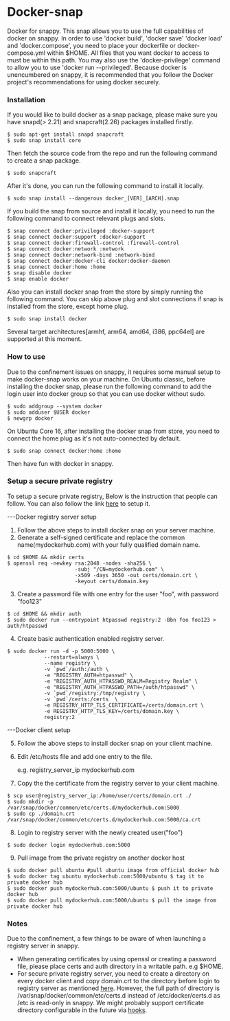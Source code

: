 # Docker-snap

Docker for snappy. This snap allows you to use the full capabilities of docker on snappy. In order to use 'docker build', 'docker save' 'docker load' and 'docker.compose', you need to place your dockerfile or docker-compose.yml within $HOME. All files that you want docker to access to must be within this path. You may also use the 'docker-privilege' command to allow you to use 'docker run --privileged'. Because docker is unencumbered on snappy, it is recommended that you follow the Docker project's recommendations for using docker securely.

### Installation

If you would like to build docker as a snap package, please make sure
you have snapd(> 2.21) and snapcraft(2.26) packages installed firstly.

```
$ sudo apt-get install snapd snapcraft
$ sudo snap install core
```

Then fetch the source code from the repo and run the following command to create a snap package.

```
$ sudo snapcraft
```

After it's done, you can run the following command to install it locally.

```
$ sudo snap install --dangerous docker_[VER]_[ARCH].snap
```

If you build the snap from source and install it locally, you need to run 
the following command to connect relevant plugs and slots.
```
$ snap connect docker:privileged :docker-support
$ snap connect docker:support :docker-support
$ snap connect docker:firewall-control :firewall-control
$ snap connect docker:network :network
$ snap connect docker:network-bind :network-bind
$ snap connect docker:docker-cli docker:docker-daemon
$ snap connect docker:home :home
$ snap disable docker
$ snap enable docker
```

Also you can install docker snap from the store by simply running the following
command. You can skip above plug and slot connections if snap is installed from the store, except home plug.

```
$ sudo snap install docker
```

Several target architectures[armhf, arm64, amd64, i386, ppc64el] are supported at this moment.


### How to use
Due to the confinement issues on snappy, it requires some manual setup to make docker-snap works on your machine.
On Ubuntu classic, before installing the docker snap,
please run the following command to add the login user into docker group so that you can use docker without sudo.

```
$ sudo addgroup --system docker
$ sudo adduser $USER docker
$ newgrp docker
```

On Ubuntu Core 16, after installing the docker snap from store,
you need to connect the home plug as it's not auto-connected by default.

```
$ sudo snap connect docker:home :home
```

Then have fun with docker in snappy.


### Setup a secure private registry
To setup a secure private registry, Below is the instruction that people can follow.
You can also follow the link [here](https://docs.docker.com/registry/deploying/#running-a-domain-registry) to setup it.


---Docker registry server setup

1. Follow the above steps to install docker snap on your server machine.
2. Generate a self-signed certificate and replace the common name(mydockerhub.com) with your fully qualified domain name.
```
$ cd $HOME && mkdir certs
$ openssl req -newkey rsa:2048 -nodes -sha256 \
                      -subj "/CN=mydockerhub.com" \
                      -x509 -days 3650 -out certs/domain.crt \
                      -keyout certs/domain.key
```

3. Create a password file with one entry for the user "foo", with password "foo123"
```
$ cd $HOME && mkdir auth
$ sudo docker run --entrypoint htpasswd registry:2 -Bbn foo foo123 > auth/htpasswd
```

4. Create basic authentication enabled registry server.
```
$ sudo docker run -d -p 5000:5000 \
            --restart=always \
            --name registry \
            -v `pwd`/auth:/auth \
            -e "REGISTRY_AUTH=htpasswd" \
            -e "REGISTRY_AUTH_HTPASSWD_REALM=Registry Realm" \
            -e "REGISTRY_AUTH_HTPASSWD_PATH=/auth/htpasswd" \
            -v `pwd`/registry:/tmp/registry \
            -v `pwd`/certs:/certs  \
            -e REGISTRY_HTTP_TLS_CERTIFICATE=/certs/domain.crt \
            -e REGISTRY_HTTP_TLS_KEY=/certs/domain.key \
            registry:2
```

---Docker client setup

5. Follow the above steps to install docker snap on your client machine.
6. Edit /etc/hosts file and add one entry to the file.

   e.g. registry_server_ip mydockerhub.com

7. Copy the the certificate from the registry server to your client machine.
```
$ scp user@registry_server_ip:/home/user/certs/domain.crt ./
$ sudo mkdir -p /var/snap/docker/common/etc/certs.d/mydockerhub.com:5000
$ sudo cp ./domain.crt /var/snap/docker/common/etc/certs.d/mydockerhub.com:5000/ca.crt
```
8. Login to registry server with the newly created user("foo") 
```
$ sudo docker login mydockerhub.com:5000
```

9. Pull image from the private registry on another docker host
```
$ sudo docker pull ubuntu #pull ubuntu image from official docker hub 
$ sudo docker tag ubuntu mydockerhub.com:5000/ubuntu $ tag it to private docker hub
$ sudo docker push mydockerhub.com:5000/ubuntu $ push it to private docker hub
$ sudo docker pull mydockerhub.com:5000/ubuntu $ pull the image from private docker hub
```


### Notes

Due to the confinement, a few things to be aware of when launching a registry server in snappy.

* When generating certificates by using openssl or creating a password file, 
  please place certs and auth directory in a writable path. e.g $HOME.
* For secure private registry server, you need to create a directory on every docker client and copy domain.crt 
  to the directory before login to registry server as mentioned [here](https://docs.docker.com/engine/security/certificates/#understanding-the-configuration).
  However, the full path of directory is /var/snap/docker/common/etc/certs.d instead of /etc/docker/certs.d as /etc is read-only in snappy.
  We might probably support certificate directory configurable in the future via [hooks](https://github.com/snapcore/snapd/wiki/hooks).
